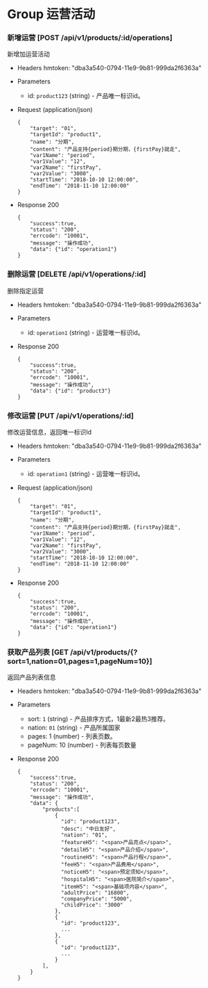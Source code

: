 # Group 运营活动

### 新增运营 [POST /api/v1/products/:id/operations]
新增加运营活动

+ Headers
  hmtoken: "dba3a540-0794-11e9-9b81-999da2f6363a"

+ Parameters
    + id: `product123` (string) - 产品唯一标识id。

+ Request (application/json)

      {
          "target": "01",
          "targetId": "product1",
          "name": "分期",
          "content": "产品支持{period}期分期，{firstPay}就走",
          "var1Name": "period",
          "var1Value": "12",
          "var2Name": "firstPay",
          "var2Value": "3000",
          "startTime": "2018-10-10 12:00:00",
          "endTime": "2018-11-10 12:00:00"
      }

+ Response 200

      {
          "success":true,
          "status": "200",
          "errcode": "10001",
          "message": "操作成功",
          "data": {"id": "operation1"}
      }

### 删除运营 [DELETE /api/v1/operations/:id]
删除指定运营

+ Headers
  hmtoken: "dba3a540-0794-11e9-9b81-999da2f6363a"

+ Parameters
    + id: `operation1` (string) - 运营唯一标识id。

+ Response 200

      {
          "success":true,
          "status": "200",
          "errcode": "10001",
          "message": "操作成功",
          "data": {"id": "product3"}
      }

### 修改运营 [PUT /api/v1/operations/:id]
修改运营信息，返回唯一标识Id

+ Headers
  hmtoken: "dba3a540-0794-11e9-9b81-999da2f6363a"

+ Parameters
    + id: `operation1` (string) - 运营唯一标识id。

+ Request (application/json)

      {
          "target": "01",
          "targetId": "product1",
          "name": "分期",
          "content": "产品支持{period}期分期，{firstPay}就走",
          "var1Name": "period",
          "var1Value": "12",
          "var2Name": "firstPay",
          "var2Value": "3000",
          "startTime": "2018-10-10 12:00:00",
          "endTime": "2018-11-10 12:00:00"
      }

+ Response 200

      {
          "success":true,
          "status": "200",
          "errcode": "10001",
          "message": "操作成功",
          "data": {"id": "operation1"}
      }

### 获取产品列表 [GET /api/v1/products/{?sort=1,nation=01,pages=1,pageNum=10}]
返回产品列表信息

+ Headers
  hmtoken: "dba3a540-0794-11e9-9b81-999da2f6363a"

+ Parameters
  + sort: `1` (string) - 产品排序方式，1最新2最热3推荐。
  + nation: `01` (string) - 产品所属国家
  + pages: 1 (number) - 列表页数。
  + pageNum: 10 (number) - 列表每页数量

+ Response 200

      {
          "success":true,
          "status": "200",
          "errcode": "10001",
          "message": "操作成功",
          "data": {
              "products":[
                  {
                    "id": "product123",
                    "desc": "中日友好",
                    "nation": "01",
                    "featureH5": "<span>产品亮点</span>",
                    "detailH5": "<span>产品介绍</span>",
                    "routineH5": "<span>产品行程</span>",
                    "feeH5": "<span>产品费用</span>",
                    "noticeH5": "<span>预定须知</span>",
                    "hospitalH5": "<span>医院简介</span>",
                    "itemH5": "<span>基础项内容</span>",
                    "adultPrice": "16800",
                    "companyPrice": "5000",
                    "childPrice": "3000"
                  },
                  {
                    "id": "product123",
                    ...
                  },
                  {
                    "id": "product123",
                    ...
                  }
              ],
          }
      }
